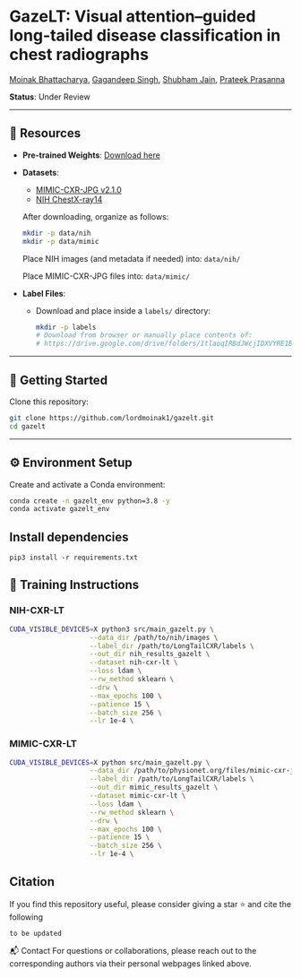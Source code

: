 # GazeLT: Visual attention–guided long-tailed disease classification in chest radiographs
[Moinak Bhattacharya](https://sites.google.com/stonybrook.edu/moinakbhattacharya), [Gagandeep Singh](https://www.columbiaradiology.org/profile/gagandeep-singh-mbbs), [Shubham Jain](https://www3.cs.stonybrook.edu/~jain/), [Prateek Prasanna](https://you.stonybrook.edu/imaginelab/)

**Status**: Under Review

---

## 🔗 Resources

- **Pre-trained Weights**: [Download here](https://drive.google.com/drive/folders/10wA9KePZ6Yux2G_jiI9Y2urgYDJP_S4b?usp=share_link)
- **Datasets**:
  - [MIMIC-CXR-JPG v2.1.0](https://physionet.org/content/mimic-cxr-jpg/2.1.0/)
  - [NIH ChestX-ray14](https://nihcc.app.box.com/v/ChestXray-NIHCC)

  After downloading, organize as follows:
  ```bash
  mkdir -p data/nih
  mkdir -p data/mimic
  ```

  Place NIH images (and metadata if needed) into: `data/nih/`
  
  Place MIMIC-CXR-JPG files into: `data/mimic/`
- **Label Files**:
  - Download and place inside a `labels/` directory:
    ```bash
    mkdir -p labels
    # Download from browser or manually place contents of:
    # https://drive.google.com/drive/folders/1tlaoqIRBdJWcjIDXVYRE1BOmUtwc_qW-?usp=sharing
    ```

---

## 🚀 Getting Started

Clone this repository:

```bash
git clone https://github.com/lordmoinak1/gazelt.git
cd gazelt
```

---

## ⚙️ Environment Setup

Create and activate a Conda environment:

```bash
conda create -n gazelt_env python=3.8 -y
conda activate gazelt_env
```

## Install dependencies
```pip3 install -r requirements.txt```


## 🚀 Training Instructions
### NIH-CXR-LT

```bash
CUDA_VISIBLE_DEVICES=X python3 src/main_gazelt.py \
                    --data_dir /path/to/nih/images \
                    --label_dir /path/to/LongTailCXR/labels \
                    --out_dir nih_results_gazelt \
                    --dataset nih-cxr-lt \
                    --loss ldam \
                    --rw_method sklearn \
                    --drw \
                    --max_epochs 100 \
                    --patience 15 \
                    --batch_size 256 \
                    --lr 1e-4 \
```
### MIMIC-CXR-LT
```bash
CUDA_VISIBLE_DEVICES=X python src/main_gazelt.py \
                    --data_dir /path/to/physionet.org/files/mimic-cxr-jpg/2.0.0 \
                    --label_dir /path/to/LongTailCXR/labels \
                    --out_dir mimic_results_gazelt \
                    --dataset mimic-cxr-lt \
                    --loss ldam \
                    --rw_method sklearn \
                    --drw \
                    --max_epochs 100 \
                    --patience 15 \
                    --batch_size 256 \
                    --lr 1e-4 \
```
  
## Citation
If you find this repository useful, please consider giving a star :star: and cite the following
```
to be updated
```

📬 Contact
For questions or collaborations, please reach out to the corresponding authors via their personal webpages linked above.



